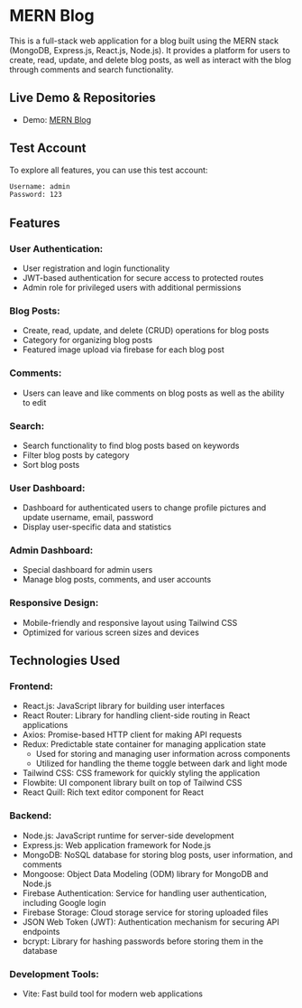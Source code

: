 # MERN Blog

This is a full-stack web application for a blog built using the MERN stack (MongoDB, Express.js, React.js, Node.js). 
It provides a platform for users to create, read, update, and delete blog posts, as well as interact with the blog through comments and search functionality.

## Live Demo & Repositories
- Demo: [MERN Blog](https://mernblog-5731.onrender.com/) <br />

## Test Account
To explore all features, you can use this test account:
```bash
Username: admin
Password: 123
```

## Features

### User Authentication:
- User registration and login functionality
- JWT-based authentication for secure access to protected routes
- Admin role for privileged users with additional permissions


### Blog Posts:
- Create, read, update, and delete (CRUD) operations for blog posts
- Category for organizing blog posts
- Featured image upload via firebase for each blog post


### Comments:
- Users can leave and like comments on blog posts as well as the ability to edit


### Search:
- Search functionality to find blog posts based on keywords
- Filter blog posts by category
- Sort blog posts


### User Dashboard:
- Dashboard for authenticated users to change profile pictures and update username, email, password
- Display user-specific data and statistics


### Admin Dashboard:
- Special dashboard for admin users
- Manage blog posts, comments, and user accounts


### Responsive Design:
- Mobile-friendly and responsive layout using Tailwind CSS
- Optimized for various screen sizes and devices


## Technologies Used

### Frontend:

- React.js: JavaScript library for building user interfaces
- React Router: Library for handling client-side routing in React applications
- Axios: Promise-based HTTP client for making API requests
- Redux: Predictable state container for managing application state
  - Used for storing and managing user information across components
  - Utilized for handling the theme toggle between dark and light mode
- Tailwind CSS: CSS framework for quickly styling the application
- Flowbite: UI component library built on top of Tailwind CSS
- React Quill: Rich text editor component for React


### Backend:

- Node.js: JavaScript runtime for server-side development
- Express.js: Web application framework for Node.js
- MongoDB: NoSQL database for storing blog posts, user information, and comments
- Mongoose: Object Data Modeling (ODM) library for MongoDB and Node.js
- Firebase Authentication: Service for handling user authentication, including Google login
- Firebase Storage: Cloud storage service for storing uploaded files
- JSON Web Token (JWT): Authentication mechanism for securing API endpoints
- bcrypt: Library for hashing passwords before storing them in the database


### Development Tools:

- Vite: Fast build tool for modern web applications
